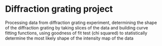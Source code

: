 # Diffraction grating project
Processing data from diffraction grating experiment, determining the shape of the diffraction grating by taking slices of the data and building curve fitting functions, using goodness of fit test (chi squared) to statistically determine the most likely shape of the intensity map of the data
